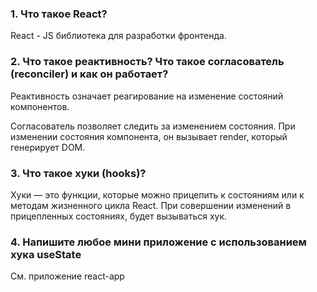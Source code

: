 ### 1. Что такое React?
React - JS библиотека для разработки фронтенда.

### 2. Что такое реактивность? Что такое согласователь (reconciler) и как он работает?
Реактивность означает реагирование на изменение состояний компонентов.

Согласователь позволяет следить за изменением состояния. При изменении состояния компонента, он вызывает render, который генерирует DOM.

### 3. Что такое хуки (hooks)?
Хуки — это функции, которые можно прицепить к состояниям или к методам жизненного цикла React. При совершении изменений в прицепленных состояниях, будет вызываться хук.

### 4. Напишите любое мини приложение с использованием хука useState
См. приложение react-app
